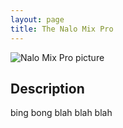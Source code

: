 ```yaml
---
layout: page
title: The Nalo Mix Pro
---
```


![Nalo Mix Pro picture](jcgullberg/jcgullberg.github.io/assets/img/nalo_mix_thumbnail.jpg)

## Description

bing bong blah blah blah